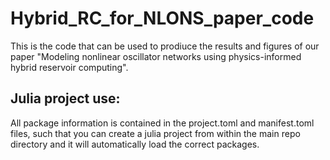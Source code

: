 # Hybrid_RC_for_NLONS_paper_code
This is the code that can be used to prodiuce the results and figures of our paper "Modeling nonlinear oscillator networks using physics-informed hybrid reservoir computing".

## Julia project use:
All package information is contained in the project.toml and manifest.toml files, such that you can create a julia project from within the main repo directory and it will automatically load the correct packages.
